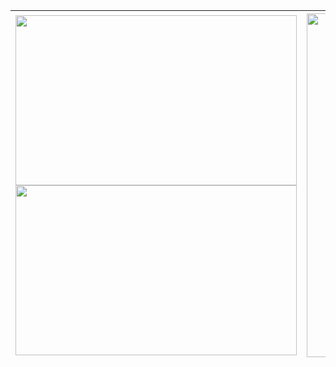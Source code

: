 |<img src="https://media2.giphy.com/media/v1.Y2lkPTc5MGI3NjExaWpwenh4Zmo3ZGl1Ymsxd3Z4bm9iYm90cHA0YzRxYXE5N210Z2kzaSZlcD12MV9pbnRlcm5hbF9naWZfYnlfaWQmY3Q9Zw/fV2LPyKvxLBsK1bZXA/giphy.gif" width="450" height="272"/> <img src="https://media0.giphy.com/media/v1.Y2lkPTc5MGI3NjExbTdsczBkN2R5bXAydGxldXdhYnhncHZpbjNxYW42MHV2cmo4aTJ1ciZlcD12MV9pbnRlcm5hbF9naWZfYnlfaWQmY3Q9Zw/pzGHV8ti11gT0yEvLq/giphy.gif" width="450" height="272"/> | <img src="https://media3.giphy.com/media/v1.Y2lkPTc5MGI3NjExczU0Z2FrYzU2NDQxNWw4NGppNXE2dWQ1dWE3ejUxa3Q2cDZ5ampkMSZlcD12MV9pbnRlcm5hbF9naWZfYnlfaWQmY3Q9Zw/y4EiW9iac7PrYzeA2n/giphy.gif" width="300" height="550"/> |
| ----------- | ----------- |
